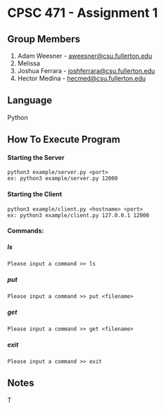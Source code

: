# CPSC 471 - Assignment 1
## Group Members
1. Adam Weesner - aweesner@csu.fullerton.edu
2. Melissa
3. Joshua Ferrara - joshferrara@csu.fullerton.edu
4. Hector Medina - hecmed@csu.fullerton.edu

## Language
Python

## How To Execute Program

#### Starting the Server

```
python3 example/server.py <port>
ex: python3 example/server.py 12000
```

#### Starting the Client

```
python3 example/client.py <hostname> <port>
ex: python3 example/client.py 127.0.0.1 12000
```

#### Commands:

##### ls

```
Please input a command >> ls
```

##### put

```
Please input a command >> put <filename>
```

##### get

```
Please input a command >> get <filename>
```

##### exit

```
Please input a command >> exit
```

## Notes
T
